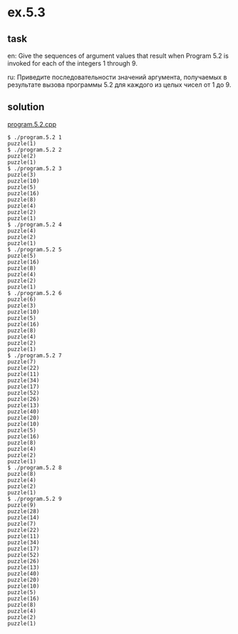 # ex.5.3

## task

en: Give the sequences of argument values that result when Program 5.2
is invoked for each of the integers 1 through 9.

ru: Приведите последовательности значений аргумента, получаемых в
результате вызова программы 5.2 для каждого из целых чисел от 1 до 9.

## solution

[program.5.2.cpp](./program.5.2.cpp)

```
$ ./program.5.2 1
puzzle(1)
$ ./program.5.2 2
puzzle(2)
puzzle(1)
$ ./program.5.2 3
puzzle(3)
puzzle(10)
puzzle(5)
puzzle(16)
puzzle(8)
puzzle(4)
puzzle(2)
puzzle(1)
$ ./program.5.2 4
puzzle(4)
puzzle(2)
puzzle(1)
$ ./program.5.2 5
puzzle(5)
puzzle(16)
puzzle(8)
puzzle(4)
puzzle(2)
puzzle(1)
$ ./program.5.2 6
puzzle(6)
puzzle(3)
puzzle(10)
puzzle(5)
puzzle(16)
puzzle(8)
puzzle(4)
puzzle(2)
puzzle(1)
$ ./program.5.2 7
puzzle(7)
puzzle(22)
puzzle(11)
puzzle(34)
puzzle(17)
puzzle(52)
puzzle(26)
puzzle(13)
puzzle(40)
puzzle(20)
puzzle(10)
puzzle(5)
puzzle(16)
puzzle(8)
puzzle(4)
puzzle(2)
puzzle(1)
$ ./program.5.2 8
puzzle(8)
puzzle(4)
puzzle(2)
puzzle(1)
$ ./program.5.2 9
puzzle(9)
puzzle(28)
puzzle(14)
puzzle(7)
puzzle(22)
puzzle(11)
puzzle(34)
puzzle(17)
puzzle(52)
puzzle(26)
puzzle(13)
puzzle(40)
puzzle(20)
puzzle(10)
puzzle(5)
puzzle(16)
puzzle(8)
puzzle(4)
puzzle(2)
puzzle(1)
```

